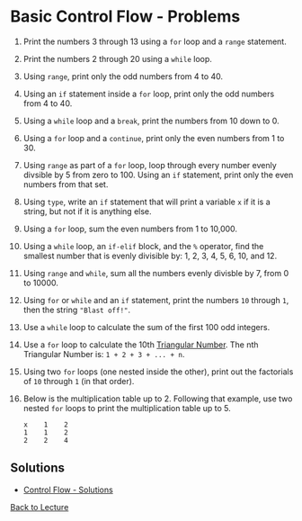 # Basic Control Flow - Problems

1. Print the numbers 3 through 13 using a `for` loop and a `range` statement.
2. Print the numbers 2 through 20 using a `while` loop.
3. Using `range`, print only the odd numbers from 4 to 40.
4. Using an `if` statement inside a `for` loop, print only the odd numbers from 4 to 40.
5. Using a `while` loop and a `break`, print the numbers from 10 down to 0.
6. Using a `for` loop and a `continue`, print only the even numbers from 1 to 30.
7. Using `range` as part of a `for` loop, loop through every number evenly divsible by 5 from zero to 100. Using an `if` statement, print only the even numbers from that set.
8. Using `type`, write an `if` statement that will print a variable `x` if it is a string, but not if it is anything else.
9. Using a `for` loop, sum the even numbers from 1 to 10,000.
10. Using a `while` loop, an `if-elif` block, and the `%` operator, find the smallest number that is evenly divisible by: 1, 2, 3, 4, 5, 6, 10, and 12.
11. Using `range` and `while`, sum all the numbers evenly divisble by 7, from 0 to 10000.
12. Using `for` or `while` and an `if` statement, print the numbers `10` through `1`, then the string `"Blast off!"`.
13. Use a `while` loop to calculate the sum of the first 100 odd integers.
14. Use a `for` loop to calculate the 10th [Triangular Number](https://en.wikipedia.org/wiki/Triangular_number). The nth Triangular Number is: `1 + 2 + 3 + ... + n`.
15. Using two `for` loops (one nested inside the other), print out the factorials of `10` through `1` (in that order).
16. Below is the multiplication table up to 2. Following that example, use two nested `for` loops to print the multiplication table up to 5.

        x    1    2
        1    1    2
        2    2    4


## Solutions

 * [Control Flow - Solutions](problem_set_1_solutions.md)

[Back to Lecture](lecture_01.5.md)
